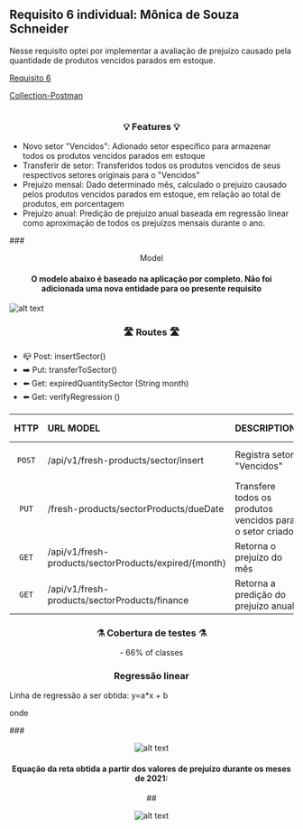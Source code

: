## Requisito 6 individual: Mônica de Souza Schneider

Nesse requisito optei por implementar a avaliação de prejuízo causado pela quantidade de produtos vencidos parados em estoque.

[Requisito 6](https://docs.google.com/document/d/1FWNm0zGHImoh-YvxqscE2r6UQKhIih1e/edit?usp=sharing&ouid=104577740136334641024&rtpof=true&sd=true) 

[Collection-Postman](https://www.getpostman.com/collections/3e29628f42dc6dc8d81c)

``` 

```
### <center> 💡 Features 💡</center>
- Novo setor "Vencidos": Adionado setor específico para armazenar todos os produtos vencidos parados em estoque
- Transferir de setor: Transferidos todos os produtos vencidos de seus respectivos setores originais para o "Vencidos"
- Prejuízo mensal: Dado determinado mês, calculado o prejuízo causado pelos produtos vencidos parados em estoque, em relação ao total de produtos, em porcentagem
- Prejuízo anual: Predição de prejuízo anual baseada em regressão linear como aproximação de todos os prejuízos mensais durante o ano.

###<center> Model </center>
#### <center> O modelo abaixo é baseado na aplicação por completo. Não foi adicionada uma nova entidade para oo presente requisito <center>
![alt text](https://cdn.discordapp.com/attachments/994271189616840765/1009214070374797312/modelDesafio3.png)

### <center> 🛣️ Routes 🛣️</center>
 
-  📪 Post: insertSector()
-  ➡️ Put: transferToSector()
-  ⬅️ Get: expiredQuantitySector (String month)
-  ⬅️ Get: verifyRegression ()

|  HTTP  | URL MODEL                                | DESCRIPTION                                                                     |    US-CODE     |
|:------:|:-----------------------------------------|:--------------------------------------------------------------------------------|:--------------:|
| `POST` | /api/v1/fresh-products/sector/insert     | Registra setor "Vencidos"        | ml-e-wallet-06 |
| `PUT`  | /fresh-products/sectorProducts/dueDate   | Transfere todos os produtos vencidos para o setor criado          | ml-e-wallet-06 |
| `GET`  | /api/v1/fresh-products/sectorProducts/expired/{month}    | Retorna o prejuízo do mês        | ml-e-wallet-06 |
| `GET`  | /api/v1/fresh-products/sectorProducts/finance | Retorna a predição do prejuízo anual                                            | ml-e-wallet-06 |



### <center>⚗️ Cobertura de testes ⚗️ </center>
<center> - 66% of classes </center>

### <center> Regressão linear </center>
Linha de regressão a ser obtida: y=a*x + b

onde 

###<center> ![alt text](https://cdn.discordapp.com/attachments/994271189616840765/1009217106258182154/Captura_de_Tela_2022-08-16_as_18.43.21.png) <center>

#### <center> Equação da reta obtida a partir dos valores de prejuízo durante os meses de 2021: #### 


##<center> ![alt text](https://cdn.discordapp.com/attachments/994271189616840765/1009423976998641744/WhatsApp_Image_2022-08-17_at_08.13.35.jpeg) <center>
